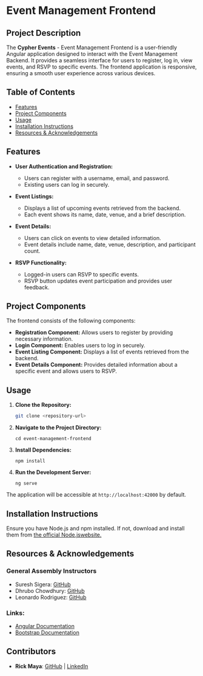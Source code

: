# Event Management Frontend

## Project Description
The **Cypher Events** - Event Management Frontend is a user-friendly Angular application designed to interact with the Event Management Backend. It provides a seamless interface for users to register, log in, view events, and RSVP to specific events. The frontend application is responsive, ensuring a smooth user experience across various devices.

## Table of Contents
- [Features](#features)
- [Project Components](#project-components)
- [Usage](#usage)
- [Installation Instructions](#installation-instructions)
- [Resources & Acknowledgements](#resources--acknowledgements)

## Features
- **User Authentication and Registration:**
  - Users can register with a username, email, and password.
  - Existing users can log in securely.

- **Event Listings:**
  - Displays a list of upcoming events retrieved from the backend.
  - Each event shows its name, date, venue, and a brief description.

- **Event Details:**
  - Users can click on events to view detailed information.
  - Event details include name, date, venue, description, and participant count.

- **RSVP Functionality:**
  - Logged-in users can RSVP to specific events.
  - RSVP button updates event participation and provides user feedback.

## Project Components
The frontend consists of the following components:
- **Registration Component:** Allows users to register by providing necessary information.
- **Login Component:** Enables users to log in securely.
- **Event Listing Component:** Displays a list of events retrieved from the backend.
- **Event Details Component:** Provides detailed information about a specific event and allows users to RSVP.

## Usage
1. **Clone the Repository:**
   ```bash
   git clone <repository-url>
   ```
2. **Navigate to the Project Directory:**
    ```
    cd event-management-frontend
    ```
3. **Install Dependencies:**
    ```
    npm install
    ```
4. **Run the Development Server:**
    ```
    ng serve
    ```
The application will be accessible at `http://localhost:42000` by default.

## Installation Instructions
Ensure you have Node.js and npm installed. If not, download and install them from [the official Node.jswebsite.](https://nodejs.org/)

## Resources & Acknowledgements
### General Assembly Instructors
- Suresh Sigera: [GitHub](https://github.com/sureshSigera)
- Dhrubo Chowdhury: [GitHub](https://github.com/DhruboChowdhury)
- Leonardo Rodriguez: [GitHub](https://github.com/LeonardoRMR)
### Links:
- [Angular Documentation](https://angular.io/)
- [Bootstrap Documentation](https://getbootstrap.com/)

## Contributors
- **Rick Maya**: [GitHub](https://github.com/RickMMaya) | [LinkedIn](https://www.linkedin.com/in/rickmaya/)
